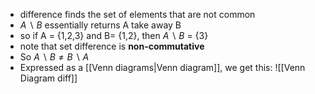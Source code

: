 
-  difference finds the set of elements that are not common
- ${A\backslash B}$ essentially returns A take away B
- so if A = {1,2,3} and B= {1,2}, then ${A\backslash B}$ = {3}
- note that set difference is **non-commutative**
- So ${A\backslash B \neq B \backslash A}$
- Expressed as a [[Venn diagrams|Venn diagram]], we get this:
![[Venn Diagram diff]]
    